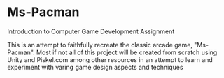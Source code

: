 # Ms-Pacman
Introduction to Computer Game Development Assignment

This is an attempt to faithfully recreate the classic arcade game, "Ms-Pacman". Most if not all of this project will be created from scratch using Unity and Piskel.com among other resources in an attempt to learn and experiment with varing game design aspects and techniques 
